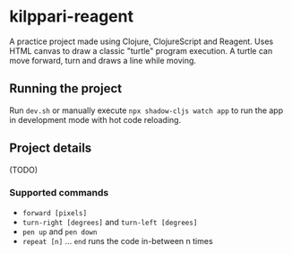 # kilppari-reagent

A practice project made using Clojure, ClojureScript and Reagent. Uses HTML canvas to draw a classic "turtle" program execution. A turtle can move forward, turn and draws a line while moving.

## Running the project

Run `dev.sh` or manually execute `npx shadow-cljs watch app` to run the app in development mode with hot code reloading.

## Project details

(TODO)

### Supported commands

- `forward [pixels]`
- `turn-right [degrees]` and `turn-left [degrees]`
- `pen up` and `pen down`
- `repeat [n]` ... `end` runs the code in-between n times
